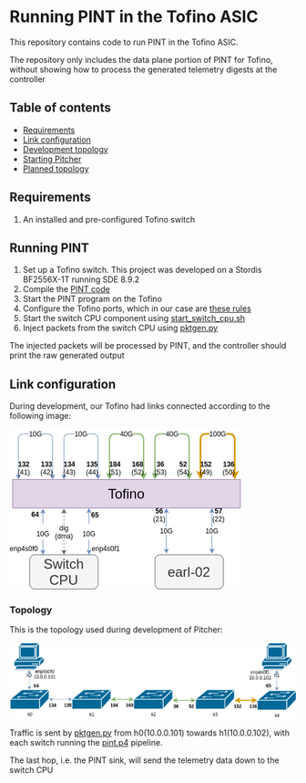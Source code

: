 # Running PINT in the Tofino ASIC
This repository contains code to run PINT in the Tofino ASIC.

The repository only includes the data plane portion of PINT for Tofino, without showing how to process the generated telemetry digests at the controller

## Table of contents
* [Requirements](#requirements)
* [Link configuration](#link-configuration)
* [Development topology](#development-topology)
* [Starting Pitcher](#starting-pitcher)
* [Planned topology](#planned-topology)


## Requirements
1. An installed and pre-configured Tofino switch

## Running PINT
1. Set up a Tofino switch. This project was developed on a Stordis BF2556X-1T running SDE 8.9.2
2. Compile the [PINT code](p4src/pint.p4)
3. Start the PINT program on the Tofino
4. Configure the Tofino ports, which in our case are [these rules](port_config.txt)
5. Start the switch CPU component using [start_switch_cpu.sh](start_switch_cpu.sh)
6. Inject packets from the switch CPU using [pktgen.py](pktgen.py)

The injected packets will be processed by PINT, and the controller should print the raw generated output

## Link configuration
During development, our Tofino had links connected according to the following image:

![Tofino link configuration](tofino_current_links.png?raw=true "Tofino link configuration")

### Topology
This is the topology used during development of Pitcher:

![Tofino current topology](tofino_current_topology.png?raw=true "Tofino current topology")

Traffic is sent by [pktgen.py](pktgen.py) from h0(10.0.0.101) towards h1(10.0.0.102), with each switch running the [pint.p4](p4src/pint.p4) pipeline.

The last hop, i.e. the PINT sink, will send the telemetry data down to the switch CPU
